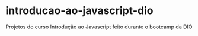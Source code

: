 # introducao-ao-javascript-dio
Projetos do curso Introdução ao Javascript feito durante o bootcamp da DIO
